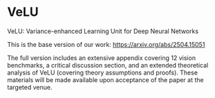 # VeLU
VeLU: Variance-enhanced Learning Unit for Deep Neural Networks

This is the base version of our work: https://arxiv.org/abs/2504.15051

The full version includes an extensive appendix covering 12 vision benchmarks, a critical discussion section, and an extended theoretical analysis of VeLU (covering theory assumptions and proofs). These materials will be made available upon acceptance of the paper at the targeted venue.
